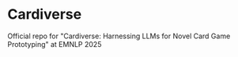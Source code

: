 # Cardiverse
Official repo for "Cardiverse: Harnessing LLMs for Novel Card Game Prototyping" at EMNLP 2025
